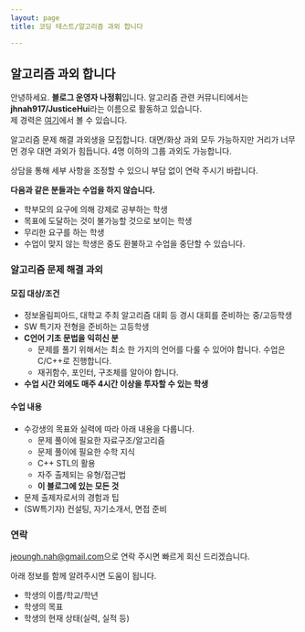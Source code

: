```yaml
---
layout: page
title: 코딩 테스트/알고리즘 과외 합니다

---
```


## 알고리즘 과외 합니다

안녕하세요. **블로그 운영자 나정휘**입니다. 알고리즘 관련 커뮤니티에서는 **jhnah917/JusticeHui**라는 이름으로 활동하고 있습니다.<br>
제 경력은 [여기](/about/)에서 볼 수 있습니다.

알고리즘 문제 해결 과외생을 모집합니다. 대면/화상 과외 모두 가능하지만 거리가 너무 먼 경우 대면 과외가 힘듭니다. 4명 이하의 그룹 과외도 가능합니다.

상담을 통해 세부 사항을 조정할 수 있으니 부담 없이 연락 주시기 바랍니다.

**다음과 같은 분들과는 수업을 하지 않습니다.**

* 학부모의 요구에 의해 강제로 공부하는 학생
* 목표에 도달하는 것이 불가능할 것으로 보이는 학생
* 무리한 요구를 하는 학생
* 수업이 맞지 않는 학생은 중도 환불하고 수업을 중단할 수 있습니다.

### 알고리즘 문제 해결 과외

#### 모집 대상/조건

* 정보올림피아드, 대학교 주최 알고리즘 대회 등 경시 대회를 준비하는 중/고등학생
* SW 특기자 전형을 준비하는 고등학생
* **C언어 기초 문법을 익히신 분**
  * 문제를 풀기 위해서는 최소 한 가지의 언어를 다룰 수 있어야 합니다. 수업은 C/C++로 진행합니다.
  * 재귀함수, 포인터, 구조체를 알아야 합니다.
* **수업 시간 외에도 매주 4시간 이상을 투자할 수 있는 학생**

#### 수업 내용

* 수강생의 목표와 실력에 따라 아래 내용을 다룹니다.
  * 문제 풀이에 필요한 자료구조/알고리즘
  * 문제 풀이에 필요한 수학 지식
  * C++ STL의 활용
  * 자주 출제되는 유형/접근법
  * **이 블로그에 있는 모든 것**
* 문제 출제자로서의 경험과 팁
* (SW특기자) 컨설팅, 자기소개서, 면접 준비

### 연락
<style>
.mail-address:after{
    content:attr(data-name) "@" attr(data-domain) "." attr(data-tld);
    text-decoration: underline
}
</style>
<a href="#" class="mail-address" data-name="jeoungh.nah" data-domain="gmail" data-tld="com" onclick="window.location.href = 'mailto:' + this.dataset.name + '@' + this.dataset.domain + '.' + this.dataset.tld"></a>으로 연락 주시면 빠르게 회신 드리겠습니다.

아래 정보를 함께 알려주시면 도움이 됩니다.
* 학생의 이름/학교/학년
* 학생의 목표
* 학생의 현재 상태(실력, 실적 등)
